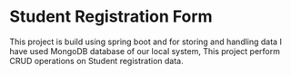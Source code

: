 
# Student Registration Form

This project is build using spring boot and for storing and handling data I have used MongoDB database of our local system, This project perform CRUD operations on Student registration data.


